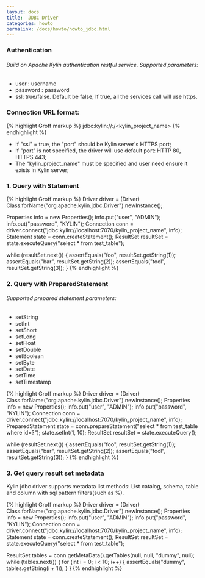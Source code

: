 ```yaml
---
layout: docs
title:  JDBC Driver
categories: howto
permalink: /docs/howto/howto_jdbc.html
---
```


### Authentication

###### Build on Apache Kylin authentication restful service. Supported parameters:
* user : username 
* password : password
* ssl: true/false. Default be false; If true, all the services call will use https.

### Connection URL format:
{% highlight Groff markup %}
jdbc:kylin://<hostname>:<port>/<kylin_project_name>
{% endhighlight %}
* If "ssl" = true, the "port" should be Kylin server's HTTPS port; 
* If "port" is not specified, the driver will use default port: HTTP 80, HTTPS 443;
* The "kylin_project_name" must be specified and user need ensure it exists in Kylin server;

### 1. Query with Statement
{% highlight Groff markup %}
Driver driver = (Driver) Class.forName("org.apache.kylin.jdbc.Driver").newInstance();

Properties info = new Properties();
info.put("user", "ADMIN");
info.put("password", "KYLIN");
Connection conn = driver.connect("jdbc:kylin://localhost:7070/kylin_project_name", info);
Statement state = conn.createStatement();
ResultSet resultSet = state.executeQuery("select * from test_table");

while (resultSet.next()) {
    assertEquals("foo", resultSet.getString(1));
    assertEquals("bar", resultSet.getString(2));
    assertEquals("tool", resultSet.getString(3));
}
{% endhighlight %}

### 2. Query with PreparedStatement

###### Supported prepared statement parameters:
* setString
* setInt
* setShort
* setLong
* setFloat
* setDouble
* setBoolean
* setByte
* setDate
* setTime
* setTimestamp

{% highlight Groff markup %}
Driver driver = (Driver) Class.forName("org.apache.kylin.jdbc.Driver").newInstance();
Properties info = new Properties();
info.put("user", "ADMIN");
info.put("password", "KYLIN");
Connection conn = driver.connect("jdbc:kylin://localhost:7070/kylin_project_name", info);
PreparedStatement state = conn.prepareStatement("select * from test_table where id=?");
state.setInt(1, 10);
ResultSet resultSet = state.executeQuery();

while (resultSet.next()) {
    assertEquals("foo", resultSet.getString(1));
    assertEquals("bar", resultSet.getString(2));
    assertEquals("tool", resultSet.getString(3));
}
{% endhighlight %}

### 3. Get query result set metadata
Kylin jdbc driver supports metadata list methods:
List catalog, schema, table and column with sql pattern filters(such as %).

{% highlight Groff markup %}
Driver driver = (Driver) Class.forName("org.apache.kylin.jdbc.Driver").newInstance();
Properties info = new Properties();
info.put("user", "ADMIN");
info.put("password", "KYLIN");
Connection conn = driver.connect("jdbc:kylin://localhost:7070/kylin_project_name", info);
Statement state = conn.createStatement();
ResultSet resultSet = state.executeQuery("select * from test_table");

ResultSet tables = conn.getMetaData().getTables(null, null, "dummy", null);
while (tables.next()) {
    for (int i = 0; i < 10; i++) {
        assertEquals("dummy", tables.getString(i + 1));
    }
}
{% endhighlight %}
